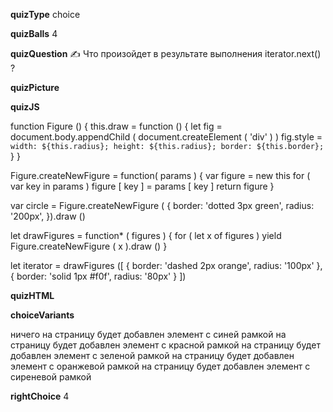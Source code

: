 ____quizType____
choice

____quizBalls____
4

____quizQuestion____
✍️ Что произойдет в результате выполнения  iterator.next() ?

____quizPicture____


____quizJS____

function Figure () {
    this.draw = function () {
        let fig = document.body.appendChild (
            document.createElement ( 'div' )
        )
        fig.style = `
            width: ${this.radius};
            height: ${this.radius};
            border: ${this.border};
        `
    }
}

Figure.createNewFigure = function( params ) {
    var figure = new this
    for ( var key in params )
        figure [ key ] = params [ key ]
    return figure
}

var circle = Figure.createNewFigure ( {
    border: 'dotted 3px green',
    radius: '200px',
}).draw ()

let drawFigures = function* ( figures ) {
    for ( let x of figures )
        yield Figure.createNewFigure ( x ).draw ()
}

let iterator = drawFigures ([
    {
        border: 'dashed 2px orange',
        radius: '100px'
    },
    {
        border: 'solid 1px #f0f',
        radius: '80px'
    }
])

____quizHTML____


____choiceVariants____

ничего
на страницу будет добавлен элемент с синей рамкой
на страницу будет добавлен элемент с красной рамкой
на страницу будет добавлен элемент с зеленой рамкой
на страницу будет добавлен элемент с оранжевой рамкой
на страницу будет добавлен элемент с сиреневой рамкой

____rightChoice____
4
